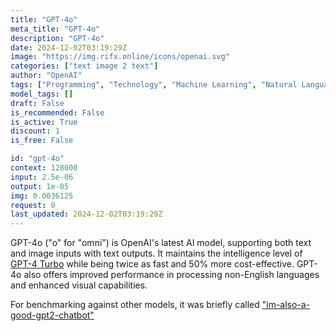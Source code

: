 ```yaml
---
title: "GPT-4o"
meta_title: "GPT-4o"
description: "GPT-4o"
date: 2024-12-02T03:19:29Z
image: "https://img.rifx.online/icons/openai.svg"
categories: ["text image 2 text"]
author: "OpenAI"
tags: ["Programming", "Technology", "Machine Learning", "Natural Language Processing", "Computer Vision"]
model_tags: []
draft: False
is_recommended: False
is_active: True
discount: 1
is_free: False

id: "gpt-4o"
context: 128000
input: 2.5e-06
output: 1e-05
img: 0.0036125
request: 0
last_updated: 2024-12-02T03:19:29Z
---
```


GPT-4o ("o" for "omni") is OpenAI's latest AI model, supporting both text and image inputs with text outputs. It maintains the intelligence level of [GPT-4 Turbo](/openai/gpt-4-turbo) while being twice as fast and 50% more cost-effective. GPT-4o also offers improved performance in processing non-English languages and enhanced visual capabilities.

For benchmarking against other models, it was briefly called ["im-also-a-good-gpt2-chatbot"](https://twitter.com/LiamFedus/status/1790064963966370209)

